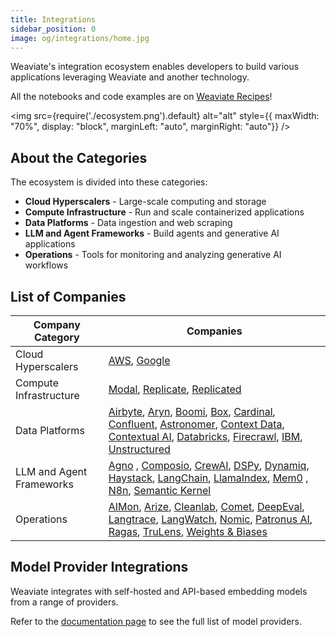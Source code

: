 ```yaml
---
title: Integrations
sidebar_position: 0
image: og/integrations/home.jpg
---
```


Weaviate's integration ecosystem enables developers to build various applications leveraging Weaviate and another technology.

All the notebooks and code examples are on [Weaviate Recipes](https://github.com/weaviate/recipes)!

<img
    src={require('./ecosystem.png').default}
    alt="alt"
    style={{ maxWidth: "70%", display: "block", marginLeft: "auto", marginRight: "auto"}}
/>


## About the Categories
The ecosystem is divided into these categories:

* **Cloud Hyperscalers** - Large-scale computing and storage
* **Compute Infrastructure** - Run and scale containerized applications
* **Data Platforms** - Data ingestion and web scraping 
* **LLM and Agent Frameworks** - Build agents and generative AI applications
* **Operations** - Tools for monitoring and analyzing generative AI workflows



## List of Companies

| Company Category | Companies |
|------------------|-----------|
| Cloud Hyperscalers | [AWS](/integrations/cloud-hyperscalers/aws), [Google](/integrations/cloud-hyperscalers/google)|
| Compute Infrastructure | [Modal](/integrations/compute-infrastructure/modal), [Replicate](/integrations/compute-infrastructure/replicate), [Replicated](/integrations/compute-infrastructure/replicated) |
| Data Platforms |[Airbyte](/integrations/data-platforms/airbyte), [Aryn](/integrations/data-platforms/aryn/), [Boomi](/integrations/data-platforms/boomi/), [Box](/integrations/data-platforms/box/), [Cardinal](/integrations/data-platforms/cardinal), [Confluent](/integrations/data-platforms/confluent), [Astronomer](/integrations/data-platforms/astronomer), [Context Data](/integrations/data-platforms/context-data/), [Contextual AI](/integrations/data-platforms/contextual-ai/), [Databricks](/integrations/data-platforms/databricks/), [Firecrawl](/integrations/data-platforms/firecrawl), [IBM](/integrations/data-platforms/ibm/),  [Unstructured](/integrations/data-platforms/unstructured) |
| LLM and Agent Frameworks | [Agno](/integrations/llm-agent-frameworks/agno/) , [Composio](/integrations/llm-agent-frameworks/composio/), [CrewAI](/integrations/llm-agent-frameworks/crewai/), [DSPy](/integrations/llm-agent-frameworks/dspy/), [Dynamiq](/integrations/llm-agent-frameworks/dynamiq/), [Haystack](/integrations/llm-agent-frameworks/haystack/), [LangChain](/integrations/llm-agent-frameworks/langchain/), [LlamaIndex](/integrations/llm-agent-frameworks/llamaindex/), [Mem0](/integrations/llm-agent-frameworks/mem0/) , [N8n](/integrations/llm-agent-frameworks/n8n/), [Semantic Kernel](/integrations/llm-agent-frameworks/semantic-kernel/) |
| Operations | [AIMon](/integrations/operations/aimon/), [Arize](/integrations/operations/arize/), [Cleanlab](/integrations/operations/cleanlab/), [Comet](/integrations/operations/comet/), [DeepEval](/integrations/operations/deepeval/), [Langtrace](/integrations/operations/langtrace/), [LangWatch](/integrations/operations/langwatch/), [Nomic](/integrations/operations/nomic/), [Patronus AI](/integrations/operations/patronus/), [Ragas](/integrations/operations/ragas/), [TruLens](/integrations/operations/trulens/), [Weights & Biases](/integrations/operations/wandb/) |

## Model Provider Integrations 
Weaviate integrates with self-hosted and API-based embedding models from a range of providers.

Refer to the [documentation page](/weaviate/model-providers) to see the full list of model providers.